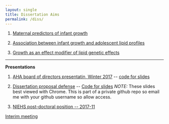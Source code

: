 ```yaml
---
layout: single
title: Dissertation Aims
permalink: /diss/
---
```


1. [Maternal predictors of infant growth](/diss/ms1-analyses/)

2. [Association between infant growth and adolescent lipid profiles](/diss/ms2-analyses/)

3. [Growth as an effect modifier of lipid genetic effects](/diss/ms3-analyses/)

---

**Presentations**

1. [AHA board of directors presentatin, Winter 2017](../../unc-dissertation-markdown/slides-nonotes.pdf) -- [code for slides](https://github.com/avonholle/presentations-2017/blob/main/AHA-feb-2017/slides.Rmd)

2. [Dissertation proposal defense](../../unc-dissertation-markdown/avh-proposal-slides-markdown-version.html) -- [Code for slides](https://github.com/avonholle/unc-dissertation-markdown/blob/main/proposal-slides/avh-proposal-slides-markdown-version.Rmd) *NOTE:* These slides best viewed with Chrome. This is part of a private github repo so email me with your github username so allow access.

3. [NIEHS post-doctoral position -- 2017-11](../../unc-dissertation-markdown-p2/includes/scripts/presentations/postdoc-201711/avh-diss-slides-beamer-version-nonotes.pdf)

[Interim meeting](../../unc-dissertation-markdown-p2/includes/scripts/presentations/interim-meeting/avh-interim-diss-slides-beamer-version-nonotes.pdf)
